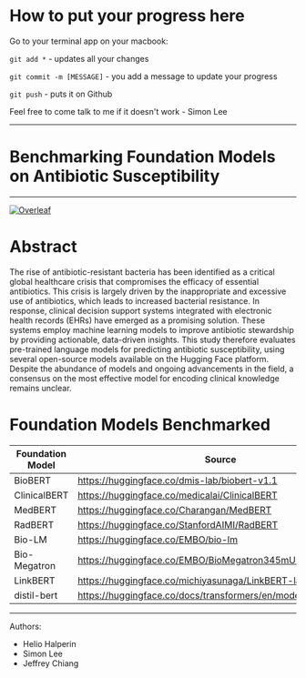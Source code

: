 # How to put your progress here
Go to your terminal app on your macbook:

`git add *` - updates all your changes

`git commit -m [MESSAGE]` - you add a message to update your progress

`git push` - puts it on Github

Feel free to come talk to me if it doesn't work - Simon Lee

---
# Benchmarking Foundation Models on Antibiotic Susceptibility

---
[![Overleaf](https://img.shields.io/badge/Overleaf-Bechmarking%20Foundation%20Models%20Antibiotics-lightblue.svg)]([https://paperswithcode.com/paper/multimodal-clinical-pseudo-notes-for](https://www.overleaf.com/3549673182rsnwhpnppmvt#9af1b1))

# Abstract

The rise of antibiotic-resistant bacteria has been identified as a critical global healthcare crisis that compromises the efficacy of essential antibiotics. This crisis is largely driven by the inappropriate and excessive use of antibiotics, which leads to increased bacterial resistance. In response, clinical decision support systems integrated with electronic health records (EHRs) have emerged as a promising solution. These systems employ machine learning models to improve antibiotic stewardship by providing actionable, data-driven insights. This study therefore evaluates pre-trained language models for predicting antibiotic susceptibility, using several open-source models available on the Hugging Face platform. Despite the abundance of models and ongoing advancements in the field, a consensus on the most effective model for encoding clinical knowledge remains unclear.

# Foundation Models Benchmarked

| Foundation Model | Source |
|-----------------|-----------------|
| BioBERT  | https://huggingface.co/dmis-lab/biobert-v1.1  |
| ClinicalBERT  | https://huggingface.co/medicalai/ClinicalBERT |
| MedBERT  | https://huggingface.co/Charangan/MedBERT  |
| RadBERT  | https://huggingface.co/StanfordAIMI/RadBERT  |
| Bio-LM   | https://huggingface.co/EMBO/bio-lm |
| Bio-Megatron | https://huggingface.co/EMBO/BioMegatron345mUncased |
| LinkBERT  | https://huggingface.co/michiyasunaga/LinkBERT-large  |
| distil-bert  | https://huggingface.co/docs/transformers/en/model_doc/distilbert  |



---
Authors:
- Helio Halperin
- Simon Lee
- Jeffrey Chiang
